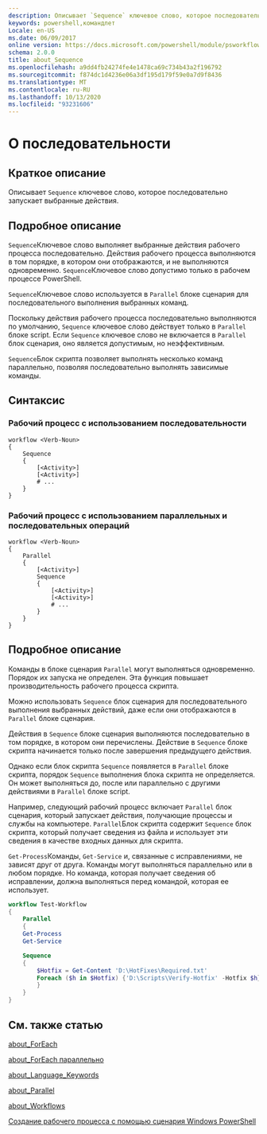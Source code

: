 ```yaml
---
description: Описывает `Sequence` ключевое слово, которое последовательно запускает выбранные действия.
keywords: powershell,командлет
Locale: en-US
ms.date: 06/09/2017
online version: https://docs.microsoft.com/powershell/module/psworkflow/about/about_sequence?view=powershell-5.1&WT.mc_id=ps-gethelp
schema: 2.0.0
title: about_Sequence
ms.openlocfilehash: a9dd4fb24274fe4e1478ca69c734b43a2f196792
ms.sourcegitcommit: f874dc1d4236e06a3df195d179f59e0a7d9f8436
ms.translationtype: MT
ms.contentlocale: ru-RU
ms.lasthandoff: 10/13/2020
ms.locfileid: "93231606"
---
```

# <a name="about-sequence"></a>О последовательности

## <a name="short-description"></a>Краткое описание

Описывает `Sequence` ключевое слово, которое последовательно запускает выбранные действия.

## <a name="long-description"></a>Подробное описание

`Sequence`Ключевое слово выполняет выбранные действия рабочего процесса последовательно. Действия рабочего процесса выполняются в том порядке, в котором они отображаются, и не выполняются одновременно. `Sequence`Ключевое слово допустимо только в рабочем процессе PowerShell.

`Sequence`Ключевое слово используется в `Parallel` блоке сценария для последовательного выполнения выбранных команд.

Поскольку действия рабочего процесса последовательно выполняются по умолчанию, `Sequence` ключевое слово действует только в `Parallel` блоке script. Если `Sequence` ключевое слово не включается в `Parallel` блок сценария, оно является допустимым, но неэффективным.

`Sequence`Блок скрипта позволяет выполнять несколько команд параллельно, позволяя последовательно выполнять зависимые команды.

## <a name="syntax"></a>Синтаксис

### <a name="workflow-using-sequence"></a>Рабочий процесс с использованием последовательности

```
workflow <Verb-Noun>
{
    Sequence
    {
        [<Activity>]
        [<Activity>]
        # ...
    }
}
```

### <a name="workflow-using-parallel-and-sequence"></a>Рабочий процесс с использованием параллельных и последовательных операций

```
workflow <Verb-Noun>
{
    Parallel
    {
        [<Activity>]
        Sequence
        {
            [<Activity>]
            [<Activity>]
            # ...
        }
    }
}
```

## <a name="detailed-description"></a>Подробное описание

Команды в блоке сценария `Parallel` могут выполняться одновременно. Порядок их запуска не определен. Эта функция повышает производительность рабочего процесса скрипта.

Можно использовать `Sequence` блок сценария для последовательного выполнения выбранных действий, даже если они отображаются в `Parallel` блоке сценария.

Действия в `Sequence` блоке сценария выполняются последовательно в том порядке, в котором они перечислены. Действие в `Sequence` блоке скрипта начинается только после завершения предыдущего действия.

Однако если блок скрипта `Sequence` появляется в `Parallel` блоке скрипта, порядок `Sequence` выполнения блока скрипта не определяется. Он может выполняться до, после или параллельно с другими действиями в `Parallel` блоке script.

Например, следующий рабочий процесс включает `Parallel` блок сценария, который запускает действия, получающие процессы и службы на компьютере. `Parallel`Блок скрипта содержит `Sequence` блок скрипта, который получает сведения из файла и использует эти сведения в качестве входных данных для скрипта.

`Get-Process`Команды, `Get-Service` и, связанные с исправлениями, не зависят друг от друга. Команды могут выполняться параллельно или в любом порядке. Но команда, которая получает сведения об исправлении, должна выполняться перед командой, которая ее использует.

```powershell
workflow Test-Workflow
{
    Parallel
    {
    Get-Process
    Get-Service

    Sequence
    {
        $Hotfix = Get-Content 'D:\HotFixes\Required.txt'
        Foreach ($h in $Hotfix) {'D:\Scripts\Verify-Hotfix' -Hotfix $h}
        }
    }
}
```

## <a name="see-also"></a>См. также статью

[about_ForEach](../../Microsoft.PowerShell.Core/About/about_Foreach.md)

[about_ForEach параллельно](about_ForEach-Parallel.md)

[about_Language_Keywords](../../Microsoft.PowerShell.Core/About/about_Language_Keywords.md)

[about_Parallel](about_Parallel.md)

[about_Workflows](about_Workflows.md)

[Создание рабочего процесса с помощью сценария Windows PowerShell](/previous-versions/powershell/scripting/developer/workflow/creating-a-workflow-by-using-a-windows-powershell-script)
